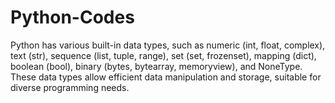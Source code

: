 # Python-Codes
Python has various built-in data types, such as numeric (int, float, complex), text (str), sequence (list, tuple, range), set (set, frozenset), mapping (dict), boolean (bool), binary (bytes, bytearray, memoryview), and NoneType. These data types allow efficient data manipulation and storage, suitable for diverse programming needs.
